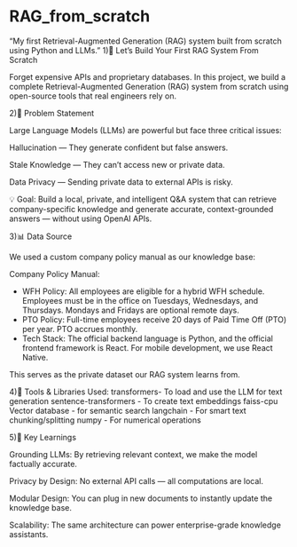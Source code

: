 # RAG_from_scratch
“My first Retrieval-Augmented Generation (RAG) system built from scratch using Python and LLMs.”
1)🧠 Let’s Build Your First RAG System From Scratch

Forget expensive APIs and proprietary databases.
In this project, we build a complete Retrieval-Augmented Generation (RAG) system from scratch using open-source tools that real engineers rely on.

2)🚀 Problem Statement

Large Language Models (LLMs) are powerful but face three critical issues:

Hallucination — They generate confident but false answers.

Stale Knowledge — They can’t access new or private data.

Data Privacy — Sending private data to external APIs is risky.

💡 Goal: Build a local, private, and intelligent Q&A system that can retrieve company-specific knowledge and generate accurate, context-grounded answers — without using OpenAI APIs.

3)📊 Data Source

We used a custom company policy manual as our knowledge base:

Company Policy Manual:
- WFH Policy: All employees are eligible for a hybrid WFH schedule. Employees must be in the office on Tuesdays, Wednesdays, and Thursdays. Mondays and Fridays are optional remote days.
- PTO Policy: Full-time employees receive 20 days of Paid Time Off (PTO) per year. PTO accrues monthly.
- Tech Stack: The official backend language is Python, and the official frontend framework is React. For mobile development, we use React Native.


This serves as the private dataset our RAG system learns from.

4)🧩 Tools & Libraries Used: 
transformers-                       To load and use the LLM for text generation
sentence-transformers -                To create text embeddings
faiss-cpu	Vector database -            for semantic search
langchain	-                           For smart text chunking/splitting
numpy	-                               For numerical operations

5)🧠 Key Learnings

Grounding LLMs: By retrieving relevant context, we make the model factually accurate.

Privacy by Design: No external API calls — all computations are local.

Modular Design: You can plug in new documents to instantly update the knowledge base.

Scalability: The same architecture can power enterprise-grade knowledge assistants.
